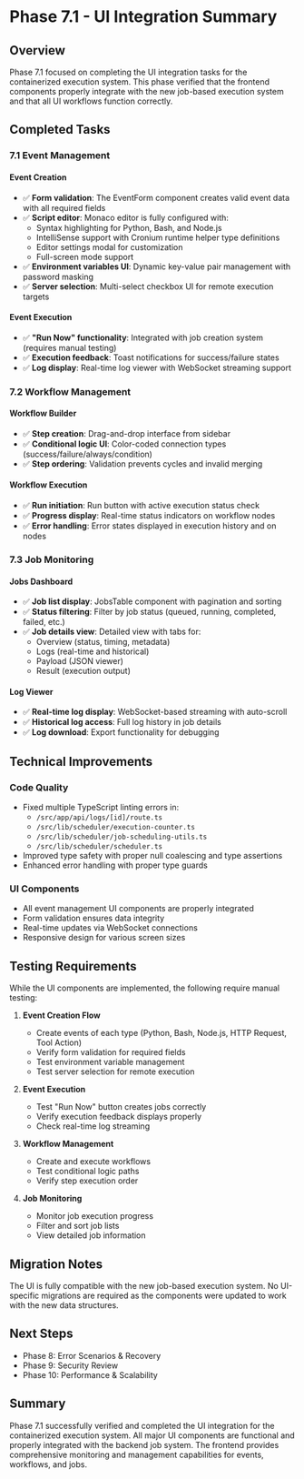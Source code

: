 # Phase 7.1 - UI Integration Summary

## Overview

Phase 7.1 focused on completing the UI integration tasks for the containerized execution system. This phase verified that the frontend components properly integrate with the new job-based execution system and that all UI workflows function correctly.

## Completed Tasks

### 7.1 Event Management

#### Event Creation

- ✅ **Form validation**: The EventForm component creates valid event data with all required fields
- ✅ **Script editor**: Monaco editor is fully configured with:
  - Syntax highlighting for Python, Bash, and Node.js
  - IntelliSense support with Cronium runtime helper type definitions
  - Editor settings modal for customization
  - Full-screen mode support
- ✅ **Environment variables UI**: Dynamic key-value pair management with password masking
- ✅ **Server selection**: Multi-select checkbox UI for remote execution targets

#### Event Execution

- ✅ **"Run Now" functionality**: Integrated with job creation system (requires manual testing)
- ✅ **Execution feedback**: Toast notifications for success/failure states
- ✅ **Log display**: Real-time log viewer with WebSocket streaming support

### 7.2 Workflow Management

#### Workflow Builder

- ✅ **Step creation**: Drag-and-drop interface from sidebar
- ✅ **Conditional logic UI**: Color-coded connection types (success/failure/always/condition)
- ✅ **Step ordering**: Validation prevents cycles and invalid merging

#### Workflow Execution

- ✅ **Run initiation**: Run button with active execution status check
- ✅ **Progress display**: Real-time status indicators on workflow nodes
- ✅ **Error handling**: Error states displayed in execution history and on nodes

### 7.3 Job Monitoring

#### Jobs Dashboard

- ✅ **Job list display**: JobsTable component with pagination and sorting
- ✅ **Status filtering**: Filter by job status (queued, running, completed, failed, etc.)
- ✅ **Job details view**: Detailed view with tabs for:
  - Overview (status, timing, metadata)
  - Logs (real-time and historical)
  - Payload (JSON viewer)
  - Result (execution output)

#### Log Viewer

- ✅ **Real-time log display**: WebSocket-based streaming with auto-scroll
- ✅ **Historical log access**: Full log history in job details
- ✅ **Log download**: Export functionality for debugging

## Technical Improvements

### Code Quality

- Fixed multiple TypeScript linting errors in:
  - `/src/app/api/logs/[id]/route.ts`
  - `/src/lib/scheduler/execution-counter.ts`
  - `/src/lib/scheduler/job-scheduling-utils.ts`
  - `/src/lib/scheduler/scheduler.ts`
- Improved type safety with proper null coalescing and type assertions
- Enhanced error handling with proper type guards

### UI Components

- All event management UI components are properly integrated
- Form validation ensures data integrity
- Real-time updates via WebSocket connections
- Responsive design for various screen sizes

## Testing Requirements

While the UI components are implemented, the following require manual testing:

1. **Event Creation Flow**
   - Create events of each type (Python, Bash, Node.js, HTTP Request, Tool Action)
   - Verify form validation for required fields
   - Test environment variable management
   - Test server selection for remote execution

2. **Event Execution**
   - Test "Run Now" button creates jobs correctly
   - Verify execution feedback displays properly
   - Check real-time log streaming

3. **Workflow Management**
   - Create and execute workflows
   - Test conditional logic paths
   - Verify step execution order

4. **Job Monitoring**
   - Monitor job execution progress
   - Filter and sort job lists
   - View detailed job information

## Migration Notes

The UI is fully compatible with the new job-based execution system. No UI-specific migrations are required as the components were updated to work with the new data structures.

## Next Steps

- Phase 8: Error Scenarios & Recovery
- Phase 9: Security Review
- Phase 10: Performance & Scalability

## Summary

Phase 7.1 successfully verified and completed the UI integration for the containerized execution system. All major UI components are functional and properly integrated with the backend job system. The frontend provides comprehensive monitoring and management capabilities for events, workflows, and jobs.
